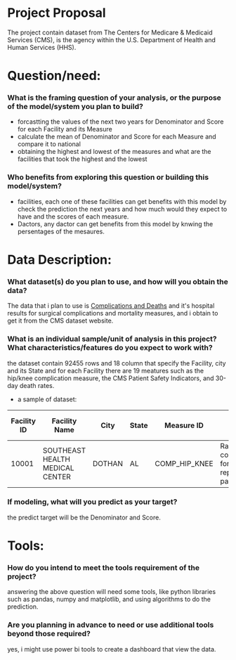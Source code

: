 # Project Proposal 
The project contain dataset from The Centers for Medicare & Medicaid Services (CMS), is the agency within the U.S. Department of Health and Human Services (HHS).



# Question/need:
### What is the framing question of your analysis, or the purpose of the model/system you plan to build?
  * forcastting the values of the next two years for Denominator and Score for each Facility and its Measure
  * calculate the mean of Denominator and Score for each Measure and compare it to national 
  * obtaining the highest and lowest of the measures and what are the facilities that took the highest and the lowest
### Who benefits from exploring this question or building this model/system?
  * facilities, each one of these facilities can get benefits with this model by check the prediction the next years and how much would they expect to have and the scores of each measure.
  * Dactors, any dactor can get benefits from this model by knwing the persentages of the mesaures.

# Data Description:
### What dataset(s) do you plan to use, and how will you obtain the data?
The data that i plan to use is [Complications and Deaths](https://github.com/alkhonain/Tuwaiq_project_one/blob/main/project/project_dataset.csv) and it's hospital results for surgical complications and mortality
measures, and i obtain to get it from the CMS dataset website.
### What is an individual sample/unit of analysis in this project? What characteristics/features do you expect to work with?
the dataset contain 92455 rows and 18 column that specify the Facility, city and its State and for each Facility there are 19 meatures such as the hip/knee complication measure, the CMS Patient Safety Indicators, and 30-day death rates.

* a sample of dataset:

| Facility ID | Facility Name | City | State | Measure ID | Measure Name | Compared to National | Denominator | Score | LowerEstimate	| HigherEstimate | Start Date |	End Date |
| ------------- | ------------- | ------------- | ------------- | ------------- | ------------- | ------------- | ------------- | ------------- | ------------- | ------------- |  ------------- | ------------- |
| 10001	| SOUTHEAST HEALTH MEDICAL CENTER	| DOTHAN	| AL | COMP_HIP_KNEE |	Rate of complications for hip/knee replacement patients |	No Different Than the National Rate	| 175	| 2.6	| 1.6 |	4.3	|	4/1/2017	| 10/2/2019 |

### If modeling, what will you predict as your target?
the predict target will be the Denominator and Score.

# Tools:
### How do you intend to meet the tools requirement of the project?
answering the above question will need some tools, like python libraries such as pandas, numpy and matplotlib, and using algorithms to do the prediction.
### Are you planning in advance to need or use additional tools beyond those required?
yes, i might use power bi tools to create a dashboard that view the data.


